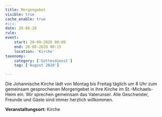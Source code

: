 ```yaml
---
title: Morgengebet
visible: true
cache_enable: true
#ics: 
date: 20-08-20
rule: 
event:
	start: 20-08-2020 08:00
	end: 20-08-2020 08:15
	location: 'Kirche'
taxonomy:
	category: ['Gottesdienst']
	tag: ['August 2020']

---
```

Die Johannische Kirche lädt von Montag bis Freitag täglich um 8 Uhr zum gemeinsam gesprochenen Morgengebet in ihre Kirche im St.-Michaels-Heim ein. Wir sprechen gemeinsam das Vaterunser. Alle Geschwister, Freunde und Gäste sind immer herzlich willkommen.



**Veranstaltungsort:** Kirche


